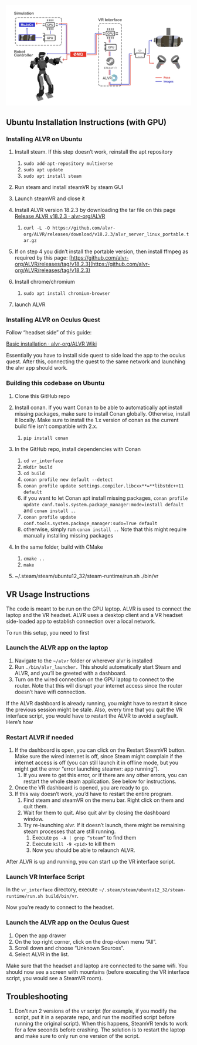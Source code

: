 ![architecture diagram](architecture_diagram.jpeg)

## Ubuntu Installation Instructions (with GPU)

### Installing ALVR on Ubuntu

1. Install steam. If this step doesn’t work, reinstall the apt repository
   1. `sudo add-apt-repository multiverse`
   2. `sudo apt update`
   3. `sudo apt install steam`
2. Run steam and install steamVR by steam GUI
3. Launch steamVR and close it
4. Install ALVR version 18.2.3 by downloading the tar file on this page [Release ALVR v18.2.3 · alvr-org/ALVR](https://github.com/alvr-org/ALVR/releases/tag/v18.2.3)

   1. `curl -L -O https://github.com/alvr-org/ALVR/releases/download/v18.2.3/alvr_server_linux_portable.tar.gz`

5. If on step 4 you didn’t install the portable version, then install ffmpeg as required by this page: [https://github.com/alvr-org/ALVR/releases/tag/v18.2.3](https://github.com/alvr-org/ALVR/releases/tag/v18.2.3)
6. Install chrome/chromium
   1. `sudo apt install chromium-browser`
7. launch ALVR

### Installing ALVR on Oculus Quest

Follow “headset side” of this guide:

[Basic installation · alvr-org/ALVR Wiki](https://github.com/alvr-org/ALVR/wiki/Basic-installation#other)

Essentially you have to install side quest to side load the app to the oculus quest. After this, connecting the quest to the same network and launching the alvr app should work.

### Building this codebase on Ubuntu

1. Clone this GitHub repo

2. Install conan. If you want Conan to be able to automatically apt install missing packages, make sure to install Conan globally. Otherwise, install it locally.
   Make sure to install the 1.x version of conan as the current build file isn't compatible with 2.x.
   1. `pip install conan`
3. In the GitHub repo, install dependencies with Conan
   1. `cd vr_interface`
   2. `mkdir build`
   3. `cd build`
   4. `conan profile new default --detect`
   5. `conan profile update settings.compiler.libcxx**=**libstdc++11 default`
   6. if you want to let Conan apt install missing packages, `conan profile update conf.tools.system.package_manager:mode=install default` and `conan install ..`
   7. `conan profile update conf.tools.system.package_manager:sudo=True default`
   8. otherwise, simply run `conan install ..` Note that this might require manually installing missing packages
4. In the same folder, build with CMake
   1. `cmake ..`
   2. `make`
5. ~/.steam/steam/ubuntu12_32/steam-runtime/run.sh ./bin/vr

## VR Usage Instructions

The code is meant to be run on the GPU laptop. ALVR is used to connect the laptop and the VR headset. ALVR uses a desktop client and a VR headset side-loaded app to establish connection over a local network.

To run this setup, you need to first

### Launch the ALVR app on the laptop

1. Navigate to the `~/alvr` folder or wherever alvr is installed
2. Run `./bin/alvr_launcher.` This should automatically start Steam and ALVR, and you’ll be greeted with a dashboard.
3. Turn on the wired connection on the GPU laptop to connect to the router. Note that this will disrupt your internet access since the router doesn’t have wifi connection.

If the ALVR dashboard is already running, you might have to restart it since the previous session might be stale. Also, every time that you quit the VR interface script, you would have to restart the ALVR to avoid a segfault. Here’s how

### Restart ALVR if needed

1. If the dashboard is open, you can click on the Restart SteamVR button. Make sure the wired internet is off, since Steam might complain if the internet access is off (you can still launch it in offline mode, but you might get the error “error launching steamvr: app running”).
   1. If you were to get this error, or if there are any other errors, you can restart the whole steam application. See below for instructions.
2. Once the VR dashboard is opened, you are ready to go.
3. If this way doesn’t work, you’d have to restart the entire program.
   1. Find steam and steamVR on the menu bar. Right click on them and quit them.
   2. Wait for them to quit. Also quit alvr by closing the dashboard window.
   3. Try re-launching alvr. If it doesn’t launch, there might be remaining steam processes that are still running.
      1. Execute `ps -A | grep “steam”` to find them
      2. Execute `kill -9 <pid>` to kill them
      3. Now you should be able to relaunch ALVR.

After ALVR is up and running, you can start up the VR interface script.

### Launch VR Interface Script

In the `vr_interface` directory, execute `~/.steam/steam/ubuntu12_32/steam-runtime/run.sh build/bin/vr`.

Now you’re ready to connect to the headset.

### Launch the ALVR app on the Oculus Quest

1. Open the app drawer
2. On the top right corner, click on the drop-down menu “All”.
3. Scroll down and choose “Unknown Sources”.
4. Select ALVR in the list.

Make sure that the headset and laptop are connected to the same wifi. You should now see a screen with mountains (before executing the VR interface script, you would see a SteamVR room).

## Troubleshooting

1. Don't run 2 versions of the vr script (for example, if you modify the script, put it in a separate repo, and run the modified script before running the original script). When this happens, SteamVR tends to work for a few seconds before crashing. The solution is to restart the laptop and make sure to only run one version of the script.
